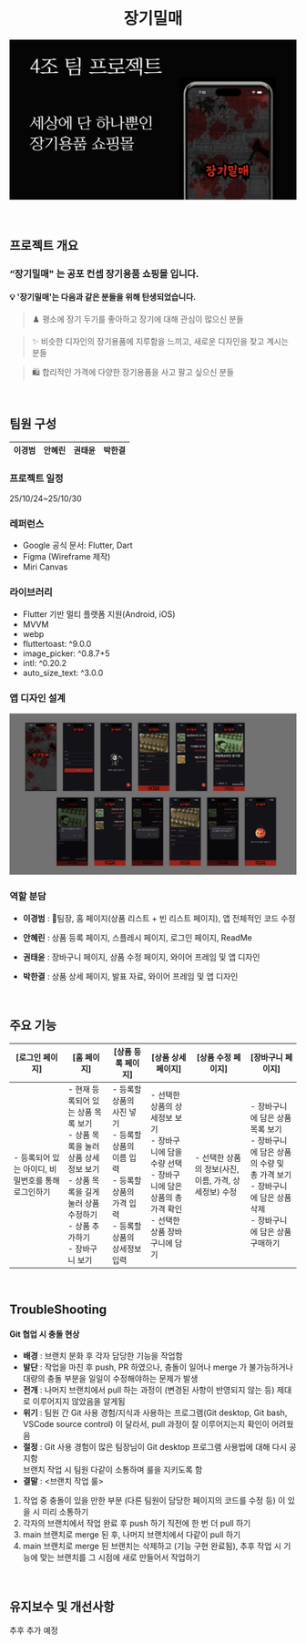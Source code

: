 <h1 align="center">
장기밀매
</h1>
<p align="center">
<img alt="앱 목업 이미지" src="assets/images/mockup.webp"/>
</p>

<br/>

## 프로젝트 개요
### “장기밀매" 는 공포 컨셉 장기용품 쇼핑몰 입니다.

#### 💡 '장기밀매'는 다음과 같은 분들을 위해 탄생되었습니다.

> ♟️ 평소에 장기 두기를 좋아하고 장기에 대해 관심이 많으신 분들
> 

> ✨ 비슷한 디자인의 장기용품에 지루함을 느끼고, 새로운 디자인을 찾고 계시는 분들 
> 

> 🛍️ 합리적인 가격에 다양한 장기용품을 사고 팔고 싶으신 분들
> 

<br/>

## 팀원 구성

| **이경범** | **안혜린** | **권태윤** | **박한결** |
| :------: |  :------: | :------: | :------: |

### 프로젝트 일정
25/10/24~25/10/30

### 레퍼런스
- Google 공식 문서: Flutter, Dart
- Figma (Wireframe 제작)
- Miri Canvas

### 라이브러리
- Flutter 기반 멀티 플랫폼 지원(Android, iOS)
- MVVM
- webp
- fluttertoast: ^9.0.0
- image_picker: ^0.8.7+5
- intl: ^0.20.2
- auto_size_text: ^3.0.0

### 앱 디자인 설계
<p align="center">
<img alt="앱 프리뷰 이미지" src="assets/images/preview.webp">
</p>


  
### 역할 분담
- **이경범** : 👑팀장, 홈 페이지(상품 리스트 + 빈 리스트 페이지), 앱 전체적인 코드 수정

- **안혜린** : 상품 등록 페이지, 스플레시 페이지, 로그인 페이지, ReadMe

- **권태윤** : 장바구니 페이지, 상품 수정 페이지, 와이어 프레임 및 앱 디자인

- **박한결** : 상품 상세 페이지, 발표 자료, 와이어 프레임 및 앱 디자인


<br/>

## 주요 기능

| [로그인 페이지] | [홈 페이지] | [상품 등록 페이지] | [상품 상세 페이지] | [상품 수정 페이지] | [장바구니 페이지] |
| --- | --- | --- | --- | --- | --- |
| - 등록되어 있는 아이디, 비밀번호를 통해 로그인하기| - 현재 등록되어 있는 상품 목록 보기<br>- 상품 목록을 눌러 상품 상세정보 보기<br>- 상품 목록을 길게 눌러 상품 수정하기<br>- 상품 추가하기<br>- 장바구니 보기| - 등록할 상품의 사진 넣기<br>- 등록할 상품의 이름 입력<br>- 등록할 상품의 가격 입력<br>- 등록할 상품의 상세정보 입력| - 선택한 상품의 상세정보 보기<br>- 장바구니에 담을 수량 선택<br>- 장바구니에 담은 상품의 총 가격 확인<br>- 선택한 상품 장바구니에 담기| - 선택한 상품의 정보(사진, 이름, 가격, 상세정보) 수정 | - 장바구니에 담은 상품 목록 보기<br>- 장바구니에 담은 상품의 수량 및 총 가격 보기<br>- 장바구니에 담은 상품 삭제<br>- 장바구니에 담은 상품 구매하기 |

<br/>

## TroubleShooting

#### Git 협업 시 충돌 현상
- **배경** : 브랜치 분화 후 각자 담당한 기능을 작업함
- **발단** : 작업을 마친 후 push, PR 하였으나, 충돌이 일어나 merge 가 불가능하거나 대량의 충돌 부분을 일일이 수정해야하는 문제가 발생
- **전개** : 나머지 브랜치에서 pull 하는 과정이 (변경된 사항이 반영되지 않는 등) 제대로 이루어지지 않았음을 알게됨
- **위기** : 팀원 간 Git 사용 경험/지식과 사용하는 프로그램(Git desktop, Git bash, VSCode source control) 이 달라서, pull 과정이 잘 이루어지는지 확인이 어려웠음
- **절정** : Git 사용 경험이 많은 팀장님이 Git desktop 프로그램 사용법에 대해 다시 공지함<br>브랜치 작업 시 팀원 다같이 소통하며 룰을 지키도록 함 
- **결말** : <브랜치 작업 룰>
1. 작업 중 충돌이 있을 만한 부분 (다른 팀원이 담당한 페이지의 코드를 수정 등) 이 있을 시 미리 소통하기
2. 각자의 브랜치에서 작업 완료 후 push 하기 직전에 한 번 더 pull 하기
3. main 브랜치로 merge 된 후, 나머지 브랜치에서 다같이 pull 하기
4. main 브랜치로 merge 된 브랜치는 삭제하고 (기능 구현 완료됨), 추후 작업 시 기능에 맞는 브랜치를 그 시점에 새로 만들어서 작업하기


<br/>

## 유지보수 및 개선사항

추후 추가 예정
